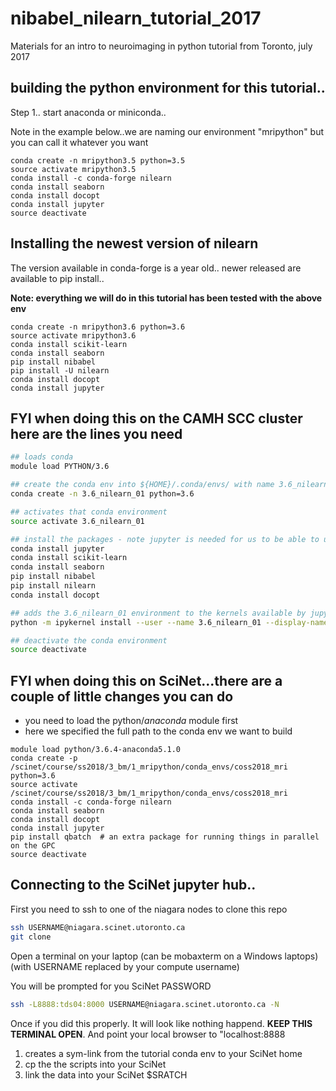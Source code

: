 # nibabel_nilearn_tutorial_2017
Materials for an intro to neuroimaging in python tutorial from Toronto, july 2017

## building the python environment for this tutorial..

Step 1.. start anaconda or miniconda..

Note in the example below..we are naming our environment "mripython" but you can call it whatever you want

```
conda create -n mripython3.5 python=3.5
source activate mripython3.5
conda install -c conda-forge nilearn
conda install seaborn
conda install docopt
conda install jupyter
source deactivate
```

## Installing the newest version of nilearn

The version available in conda-forge is a year old.. newer released are available to pip install..

**Note: everything we will do in this tutorial has been tested with the above env**

```
conda create -n mripython3.6 python=3.6
source activate mripython3.6
conda install scikit-learn
conda install seaborn
pip install nibabel
pip install -U nilearn
conda install docopt
conda install jupyter
```

## FYI when doing this on the CAMH SCC cluster here are the lines you need

```sh
## loads conda
module load PYTHON/3.6

## create the conda env into ${HOME}/.conda/envs/ with name 3.6_nilearn_01
conda create -n 3.6_nilearn_01 python=3.6

## activates that conda environment
source activate 3.6_nilearn_01

## install the packages - note jupyter is needed for us to be able to use it on jyputer hub
conda install jupyter
conda install scikit-learn
conda install seaborn
pip install nibabel
pip install nilearn
conda install docopt

## adds the 3.6_nilearn_01 environment to the kernels available by jupyter hub
python -m ipykernel install --user --name 3.6_nilearn_01 --display-name "Python (3.6_nilearn_01)"

## deactivate the conda environment
source deactivate
```

## FYI when doing this on SciNet...there are a couple of little changes you can do

+ you need to load the python/*anaconda* module first
+ here we specified the full path to the conda env we want to build

```
module load python/3.6.4-anaconda5.1.0
conda create -p /scinet/course/ss2018/3_bm/1_mripython/conda_envs/coss2018_mri python=3.6
source activate /scinet/course/ss2018/3_bm/1_mripython/conda_envs/coss2018_mri
conda install -c conda-forge nilearn
conda install seaborn
conda install docopt
conda install jupyter
pip install qbatch  # an extra package for running things in parallel on the GPC
source deactivate
```

## Connecting to the SciNet jupyter hub..

First you need to ssh to one of the niagara nodes to clone this repo

```sh
ssh USERNAME@niagara.scinet.utoronto.ca
git clone 
```

Open a terminal on your laptop (can be mobaxterm on a Windows laptops)
(with USERNAME replaced by your compute username)

You will be prompted for you SciNet PASSWORD

```sh
ssh -L8888:tds04:8000 USERNAME@niagara.scinet.utoronto.ca -N
```

Once if you did this properly. It will look like nothing happend. **KEEP THIS TERMINAL OPEN**. And point your local browser to "localhost:8888


1. creates a sym-link from the tutorial conda env to your SciNet home
2. cp the the scripts into your SciNet
3. link the data into your SciNet $SRATCH
